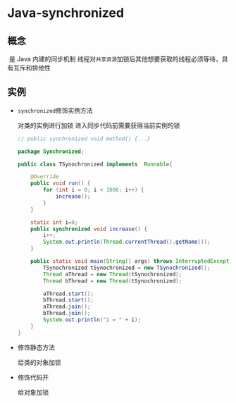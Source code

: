 # Java-synchronized

## 概念

​	是 Java 内建的同步机制 线程对`共享资源`加锁后其他想要获取的线程必须等待，具有互斥和排他性



## 实例

- `synchronized`修饰实例方法

  对类的实例进行加锁 进入同步代码前需要获得当前实例的锁

  ``` java
  // public synchronized void method() {...}
  
  package Synchronized;
  
  public class TSynochronized implements  Runnable{
  
      @Override
      public void run() {
          for (int i = 0; i < 1000; i++) {
              increase();
          }
      }
  
      static int i=0;
      public synchronized void increase() {
          i++;
          System.out.println(Thread.currentThread().getName());
      }
  
      public static void main(String[] args) throws InterruptedException{
          TSynochronized tSynochronized = new TSynochronized();
          Thread aThread = new Thread(tSynochronized);
          Thread bThread = new Thread(tSynochronized);
  
          aThread.start();
          bThread.start();
          aThread.join();
          bThread.join();
          System.out.println("i = " + i);
      }
  }
  
  ```

  

- 修饰静态方法

  给类的对象加锁

- 修饰代码开

  给对象加锁 

